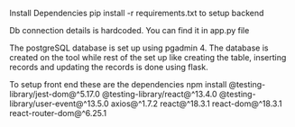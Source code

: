 Install Dependencies pip install -r requirements.txt to setup backend

Db connection details is hardcoded. You can find it in app.py file

The postgreSQL database is set up using pgadmin 4.
The database is created on the tool while rest of the set up like creating the table, inserting records and updating the records is done using flask.

To setup front end these are the dependencies 
npm install @testing-library/jest-dom@^5.17.0 @testing-library/react@^13.4.0 @testing-library/user-event@^13.5.0 axios@^1.7.2 react@^18.3.1 react-dom@^18.3.1 react-router-dom@^6.25.1 



